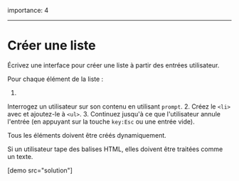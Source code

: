 importance: 4

---

# Créer une liste

Écrivez une interface pour créer une liste à partir des entrées utilisateur.

Pour chaque élément de la liste :

1.
Interrogez un utilisateur sur son contenu en utilisant `prompt`.
2.
Créez le `<li>` avec et ajoutez-le à `<ul>`.
3.
Continuez jusqu'à ce que l'utilisateur annule l'entrée (en appuyant sur la touche `key:Esc` ou une entrée vide).

Tous les éléments doivent être créés dynamiquement.

Si un utilisateur tape des balises HTML, elles doivent être traitées comme un texte.

[demo src="solution"]
